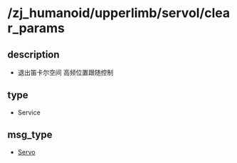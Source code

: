 # /zj_humanoid/upperlimb/servol/clear_params

## description
- 退出笛卡尔空间 高频位置跟随控制

## type
- Service

## msg_type
- [Servo](../../../../zj_humanoid_types.md#Servo)


